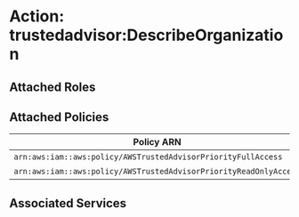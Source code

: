 # Action: trustedadvisor:DescribeOrganization

## Attached Roles

## Attached Policies

| Policy ARN | Policy Name |
|------------|-------------|
| `arn:aws:iam::aws:policy/AWSTrustedAdvisorPriorityFullAccess` | [AWSTrustedAdvisorPriorityFullAccess](../policies.md#awstrustedadvisorpriorityfullaccess) |
| `arn:aws:iam::aws:policy/AWSTrustedAdvisorPriorityReadOnlyAccess` | [AWSTrustedAdvisorPriorityReadOnlyAccess](../policies.md#awstrustedadvisorpriorityreadonlyaccess) |

## Associated Services

